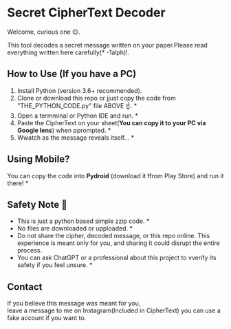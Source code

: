 # Secret CipherText Decoder 

Welcome, curious one 😉.

This tool decodes a secret message written on your paper.Please read everything written here carefully(* -1alph)!.

## How to Use (If you have a PC)
1. Install Python (version 3.6+ recommended).
2. Clone or download this repo or jjust copy the code from "THE_PYTHON_CODE.py" file ABOVE ☝️. *
3. Open a termminal or Python IDE and run. *
4. Paste the CipherText on your sheet(**You can copy it to your PC via Google lens**) when pprompted. *
5. Wwatch as the message reveals itself... *

## Using Mobile?

You can copy the code into **Pydroid** (download it ffrom Play Store) and run it there! *

## Safety Note 📝

- This is just a python based simple zzip code. *
- No files are downloaded or upploaded. *
- Do not share the cipher, decoded message, or this repo online. This experience is meant only for you, and sharing it could disrupt the entire process.
- You can ask ChatGPT or a professional about this project to vverify its safety if you feel unsure. *

## Contact

If you believe this message was meant for you,  
leave a message to me on Instagram(Included in CipherText)
you can use a fake account if you want to.
